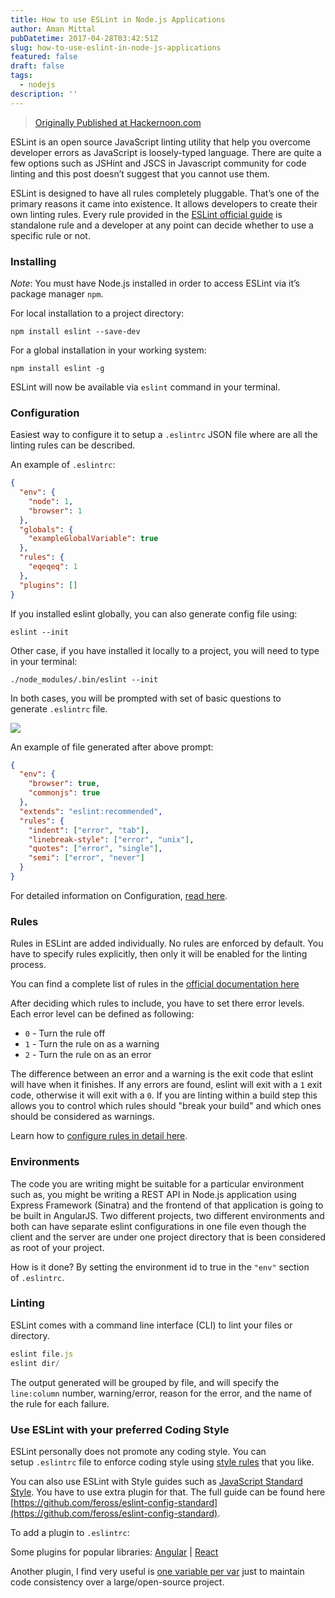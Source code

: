 ```yaml
---
title: How to use ESLint in Node.js Applications
author: Aman Mittal
pubDatetime: 2017-04-28T03:42:51Z
slug: how-to-use-eslint-in-node-js-applications
featured: false
draft: false
tags:
  - nodejs
description: ''
---
```


> [Originally Published at Hackernoon.com](https://medium.com/hackernoon/how-to-use-eslint-in-node-js-applications-cc4b2298ce55)

ESLint is an open source JavaScript linting utility that help you overcome developer errors as JavaScript is loosely-typed language. There are quite a few options such as JSHint and JSCS in Javascript community for code linting and this post doesn’t suggest that you cannot use them.

ESLint is designed to have all rules completely pluggable. That’s one of the primary reasons it came into existence. It allows developers to create their own linting rules. Every rule provided in the [ESLint official guide](http://eslint.org/docs/user-guide) is standalone rule and a developer at any point can decide whether to use a specific rule or not.

### Installing

_Note_: You must have Node.js installed in order to access ESLint via it’s package manager `npm`.

For local installation to a project directory:

```shell
npm install eslint --save-dev
```

For a global installation in your working system:

```shell
npm install eslint -g
```

ESLint will now be available via `eslint` command in your terminal.

### Configuration

Easiest way to configure it to setup a `.eslintrc` JSON file where are all the linting rules can be described.

An example of `.eslintrc`:

```json
{
  "env": {
    "node": 1,
    "browser": 1
  },
  "globals": {
    "exampleGlobalVariable": true
  },
  "rules": {
    "eqeqeq": 1
  },
  "plugins": []
}
```

If you installed eslint globally, you can also generate config file using:

```shell
eslint --init
```

Other case, if you have installed it locally to a project, you will need to type in your terminal:

```shell
./node_modules/.bin/eslint --init
```

In both cases, you will be prompted with set of basic questions to generate `.eslintrc` file.

<img src='https://cdn-images-1.medium.com/max/800/0*RMPR1vjmB6jsHtHw.png' />

An example of file generated after above prompt:

```json
{
  "env": {
    "browser": true,
    "commonjs": true
  },
  "extends": "eslint:recommended",
  "rules": {
    "indent": ["error", "tab"],
    "linebreak-style": ["error", "unix"],
    "quotes": ["error", "single"],
    "semi": ["error", "never"]
  }
}
```

For detailed information on Configuration, [read here](http://eslint.org/docs/user-guide/configuring).

### Rules

Rules in ESLint are added individually. No rules are enforced by default. You have to specify rules explicitly, then only it will be enabled for the linting process.

You can find a complete list of rules in the [official documentation here](http://eslint.org/docs/rules/)

After deciding which rules to include, you have to set there error levels. Each error level can be defined as following:

- `0` - Turn the rule off
- `1` - Turn the rule on as a warning
- `2` - Turn the rule on as an error

The difference between an error and a warning is the exit code that eslint will have when it finishes. If any errors are found, eslint will exit with a `1` exit code, otherwise it will exit with a `0`. If you are linting within a build step this allows you to control which rules should "break your build" and which ones should be considered as warnings.

Learn how to [configure rules in detail here](http://eslint.org/docs/user-guide/configuring#configuring-rules).

### Environments

The code you are writing might be suitable for a particular environment such as, you might be writing a REST API in Node.js application using Express Framework (Sinatra) and the frontend of that application is going to be built in AngularJS. Two different projects, two different environments and both can have separate eslint configurations in one file even though the client and the server are under one project directory that is been considered as root of your project.

How is it done? By setting the environment id to true in the `"env"` section of `.eslintrc`.

### Linting

ESLint comes with a command line interface (CLI) to lint your files or directory.

```js
eslint file.js
eslint dir/
```

The output generated will be grouped by file, and will specify the `line:column` number, warning/error, reason for the error, and the name of the rule for each failure.

### Use ESLint with your preferred Coding Style

ESLint personally does not promote any coding style. You can setup `.eslintrc` file to enforce coding style using [style rules](http://eslint.org/docs/rules/#stylistic-issues) that you like.

You can also use ESLint with Style guides such as [JavaScript Standard Style](http://standardjs.com/). You have to use extra plugin for that. The full guide can be found here [https://github.com/feross/eslint-config-standard](https://github.com/feross/eslint-config-standard).

To add a plugin to `.eslintrc`:

Some plugins for popular libraries: [Angular](https://www.npmjs.com/package/eslint-plugin-angular) | [React](https://www.npmjs.com/package/eslint-plugin-react)

Another plugin, I find very useful is [one variable per var](https://www.npmjs.com/package/eslint-plugin-one-variable-per-var) just to maintain code consistency over a large/open-source project.

